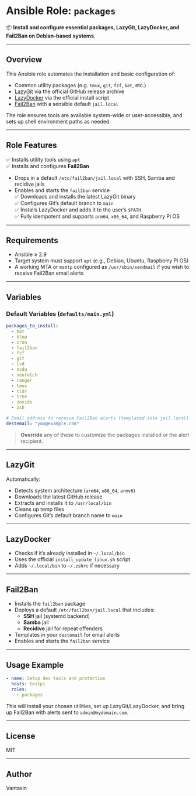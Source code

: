 # Ansible Role: `packages`

📦 **Install and configure essential packages, LazyGit, LazyDocker, and Fail2Ban on Debian-based systems.**

---

## Overview

This Ansible role automates the installation and basic configuration of:

- Common utility packages (e.g. `tmux`, `git`, `fzf`, `bat`, etc.)
- [LazyGit](https://github.com/jesseduffield/lazygit) via the official GitHub release archive  
- [LazyDocker](https://github.com/jesseduffield/lazydocker) via the official install script  
- [Fail2Ban](https://www.fail2ban.org/) with a sensible default `jail.local`  

The role ensures tools are available system-wide or user-accessible, and sets up shell environment paths as needed.

---

## Role Features

✅ Installs utility tools using `apt`  
✅ Installs and configures **Fail2Ban**  
- Drops in a default `/etc/fail2ban/jail.local` with SSH, Samba and recidive jails  
- Enables and starts the `fail2ban` service  
✅ Downloads and installs the latest LazyGit binary  
✅ Configures Git’s default branch to `main`  
✅ Installs LazyDocker and adds it to the user’s `$PATH`  
✅ Fully idempotent and supports `arm64`, `x86_64`, and Raspberry Pi OS  

---

## Requirements

- Ansible ≥ 2.9  
- Target system must support `apt` (e.g., Debian, Ubuntu, Raspberry Pi OS)  
- A working MTA or `msmtp` configured as `/usr/sbin/sendmail` if you wish to receive Fail2Ban email alerts  

---

## Variables

### Default Variables (`defaults/main.yml`)

```yaml
packages_to_install:
  - bat
  - btop
  - cron
  - fail2ban
  - fzf
  - git
  - lsd
  - ncdu
  - neofetch
  - ranger
  - tmux
  - tldr
  - tree
  - zoxide
  - zsh

# Email address to receive Fail2Ban alerts (templated into jail.local)
destemail: "you@example.com"
```

> **Override** any of these to customize the packages installed or the alert recipient.

---

## LazyGit

Automatically:
- Detects system architecture (`arm64`, `x86_64`, `armv6`)  
- Downloads the latest GitHub release  
- Extracts and installs it to `/usr/local/bin`  
- Cleans up temp files  
- Configures Git’s default branch name to `main`  

---

## LazyDocker

- Checks if it’s already installed in `~/.local/bin`  
- Uses the official `install_update_linux.sh` script  
- Adds `~/.local/bin` to `~/.zshrc` if necessary  

---

## Fail2Ban

- Installs the `fail2ban` package  
- Deploys a default `/etc/fail2ban/jail.local` that includes:
  - **SSH** jail (systemd backend)  
  - **Samba** jail  
  - **Recidive** jail for repeat offenders  
- Templates in your `destemail` for email alerts  
- Enables and starts the `fail2ban` service  

---

## Usage Example

```yaml
- name: Setup dev tools and protection
  hosts: testpi
  roles:
    - packages
```

This will install your chosen utilities, set up LazyGit/LazyDocker, and bring up Fail2Ban with alerts sent to `admin@mydomain.com`.

---

## License

MIT

---

## Author

Vantasin
